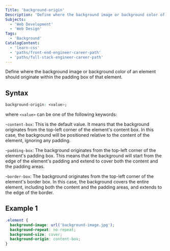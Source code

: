 ```yaml
---
Title: 'background-origin'
Description: 'Define where the background image or background color of an element should originate within the padding box of that element.'
Subjects:
  - 'Web Development'
  - 'Web Design'
Tags:
  - 'Background'
CatalogContent:
  - 'learn-css'
  - 'paths/front-end-engineer-career-path'
  - 'paths/full-stack-engineer-career-path'
---
```


Define where the background image or background color of an element should originate within the padding box of that element.

## Syntax

```css
background-origin: <value>;
```

where `<value>` can be one of the following keywords:

-`content-box`: This is the default value. It means that the background originates from the top-left corner of the element's content box. In this case, the background will be positioned relative to the content of the element, ignoring any padding.

-`padding-box`: The background originates from the top-left corner of the element's padding box. This means that the background will start from the edge of the element's padding and extend to cover both the content and the padding areas.

-`border-box`: The background originates from the top-left corner of the element's border box. In this case, the background covers the entire element, including both the content and the padding areas, and extends to the edge of the border.

## Example 1

```css
.element {
  background-image: url('background-image.jpg');
  background-repeat: no-repeat;
  background-size: cover;
  background-origin: content-box;
}
```
